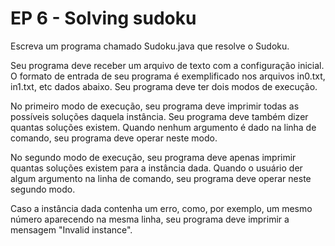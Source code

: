 # EP 6 - Solving sudoku
Escreva um programa chamado Sudoku.java que resolve o Sudoku.

Seu programa deve receber um arquivo de texto com a configuração inicial. O formato de entrada de seu programa é exemplificado nos arquivos in0.txt, in1.txt, etc dados abaixo. Seu programa deve ter dois modos de execução.

No primeiro modo de execução, seu programa deve imprimir todas as possíveis soluções daquela instância. Seu programa deve também dizer quantas soluções existem. Quando nenhum argumento é dado na linha de comando, seu programa deve operar neste modo.

No segundo modo de execução, seu programa deve apenas imprimir quantas soluções existem para a instância dada. Quando o usuário der algum argumento na linha de comando, seu programa deve operar neste segundo modo.

Caso a instância dada contenha um erro, como, por exemplo, um mesmo número aparecendo na mesma linha, seu programa deve imprimir a mensagem "Invalid instance".

